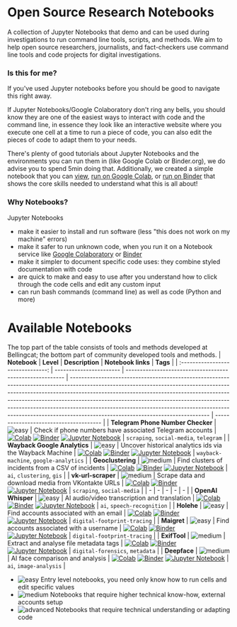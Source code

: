 # Open Source Research Notebooks
A collection of Jupyter Notebooks that demo and can be used during investigations to run command line tools, scripts, and methods. We aim to help open source researchers, journalists, and fact-checkers use command line tools and code projects for digital investigations.

### Is this for me?
If you've used Jupyter notebooks before you should be good to navigate this right away.

If Jupyter Notebooks/Google Colaboratory don't ring any bells, you should know they are one of the easiest ways to interact with code and the command line, in essence they look like an interactive website where you execute one cell at a time to run a piece of code, you can also edit the pieces of code to adapt them to your needs. 

There's plenty of good tutorials about Jupyter Notebooks and the environments you can run them in (like Google Colab or Binder.org), we do advise you to spend 5min doing that. Additionally, we created a simple notebook that you can [view](TODO), [run on Google Colab](TODO), or [run on Binder](TODO) that shows the core skills needed to understand what this is all about!

### Why Notebooks?
Jupyter Notebooks
- make it easier to install and run software (less "this does not work on my machine" errors)
- make it safer to run unknown code, when you run it on a Notebook service like [Google Colaboratory](https://colab.google/) or [Binder](https://mybinder.org/)
- make it simpler to document specific code uses: they combine styled documentation with code
- are quick to make and easy to use after you understand how to click through the code cells and edit any custom input
- can run bash commands (command line) as well as code (Python and more)

# Available Notebooks
The top part of the table consists of tools and methods developed at Bellingcat; the bottom part of community developed tools and methods.
|           **Notebook**            | **Level**               | **Description**                                          | **Notebook links**                                                                                                                                                                                                                                                                                                                                                                                                                                      | **Tags**                               |
| :-------------------------------: | ----------------------- | -------------------------------------------------------- | ------------------------------------------------------------------------------------------------------------------------------------------------------------------------------------------------------------------------------------------------------------------------------------------------------------------------------------------------------------------------------------------------------------------------------------------------------- | -------------------------------------- |
| **Telegram Phone Number Checker** | ![easy][easy-badge]   | Check if phone numbers have associated Telegram accounts | [![Colab][colab-badge]](https://colab.research.google.com/github/bellingcat/open-source-research-notebooks/blob/main/notebooks/bellingcat/telegram-phone-number-checker.ipynb) [![Binder][binder-badge]](https://mybinder.org/v2/gh/bellingcat/open-source-research-notebooks/main?labpath=notebooks%2Fbellingcat%2Ftelegram-phone-number-checker.ipynb) [![Jupyter Notebook][jupyter-badge]](notebooks/bellingcat/telegram-phone-number-checker.ipynb) | `scraping`, `social-media`, `telegram` |
|   **Wayback Google Analytics**    | ![easy][easy-badge]     | Uncover historical analytics ids via the Wayback Machine | [![Colab][colab-badge]](https://colab.research.google.com/github/bellingcat/open-source-research-notebooks/blob/main/notebooks/bellingcat/wayback-google-analytics.ipynb) [![Binder][binder-badge]](https://mybinder.org/v2/gh/bellingcat/open-source-research-notebooks/main?labpath=notebooks%2Fbellingcat%2Fwayback-google-analytics.ipynb) [![Jupyter Notebook][jupyter-badge]](notebooks/bellingcat/wayback-google-analytics.ipynb)                | `wayback-machine`, `google-analytics`  |
|         **Geoclustering**         | ![medium][medium-badge] | Find clusters of incidents from a CSV of incidents       | [![Colab][colab-badge]](https://colab.research.google.com/github/bellingcat/open-source-research-notebooks/blob/main/notebooks/bellingcat/geoclustering.ipynb) [![Binder][binder-badge]](https://mybinder.org/v2/gh/bellingcat/open-source-research-notebooks/main?labpath=notebooks%2Fbellingcat%2Fgeoclustering.ipynb) [![Jupyter Notebook][jupyter-badge]](notebooks/bellingcat/geoclustering.ipynb)                                                 | `ai`, `clustering`, `gis`              |
|        **vk-url-scraper**         | ![medium][medium-badge] | Scrape data and download media from VKontakte URLs       | [![Colab][colab-badge]](https://colab.research.google.com/github/bellingcat/open-source-research-notebooks/blob/main/notebooks/bellingcat/vk-url-scraper.ipynb) [![Binder][binder-badge]](https://mybinder.org/v2/gh/bellingcat/open-source-research-notebooks/main?labpath=notebooks%2Fbellingcat%2Fvk-url-scraper.ipynb) [![Jupyter Notebook][jupyter-badge]](notebooks/bellingcat/vk-url-scraper.ipynb)                                              | `scraping`, `social-media`             |
|                 -                 | -                       | -                                                        | -                                                                                                                                                                                                                                                                                                                                                                                                                                                       | -                                      |
|        **OpenAI Whisper**         | ![easy][easy-badge]     | AI audio/video transcription and translation             | [![Colab][colab-badge]](https://colab.research.google.com/github/bellingcat/open-source-research-notebooks/blob/main/notebooks/community/whisper.ipynb) [![Binder][binder-badge]](https://mybinder.org/v2/gh/bellingcat/open-source-research-notebooks/main?labpath=notebooks%2Fcommunity%2Fwhisper.ipynb) [![Jupyter Notebook][jupyter-badge]](notebooks/community/whisper.ipynb)                                                                      | `ai`, `speech-recognition`             |
|            **Holehe**             | ![easy][easy-badge]     | Find accounts associated with an email                   | [![Colab][colab-badge]](https://colab.research.google.com/github/bellingcat/open-source-research-notebooks/blob/main/notebooks/community/holehe.ipynb) [![Binder][binder-badge]](https://mybinder.org/v2/gh/bellingcat/open-source-research-notebooks/main?labpath=notebooks%2Fcommunity%2Fholehe.ipynb) [![Jupyter Notebook][jupyter-badge]](notebooks/community/holehe.ipynb)                                                                         | `digital-footprint-tracing`            |
|            **Maigret**            | ![easy][easy-badge]     | Find accounts associated with a username                 | [![Colab][colab-badge]](https://colab.research.google.com/github/bellingcat/open-source-research-notebooks/blob/main/notebooks/community/maigret.ipynb) [![Binder][binder-badge]](https://mybinder.org/v2/gh/bellingcat/open-source-research-notebooks/main?labpath=notebooks%2Fcommunity%2Fmaigret.ipynb) [![Jupyter Notebook][jupyter-badge]](notebooks/community/maigret.ipynb)                                                                      | `digital-footprint-tracing`            |
|           **ExifTool**            | ![medium][medium-badge] | Extract and analyse file metadata tags                   | [![Colab][colab-badge]](https://colab.research.google.com/github/bellingcat/open-source-research-notebooks/blob/main/notebooks/community/exiftool.ipynb) [![Binder][binder-badge]](https://mybinder.org/v2/gh/bellingcat/open-source-research-notebooks/main?labpath=notebooks%2Fcommunity%2Fexiftool.ipynb) [![Jupyter Notebook][jupyter-badge]](notebooks/community/exiftool.ipynb)                                                                   | `digital-forensics`, `metadata`        |
|           **Deepface**            | ![medium][medium-badge] | AI face comparison and analysis                          | [![Colab][colab-badge]](https://colab.research.google.com/github/bellingcat/open-source-research-notebooks/blob/main/notebooks/community/deepface.ipynb) [![Binder][binder-badge]](https://mybinder.org/v2/gh/bellingcat/open-source-research-notebooks/main?labpath=notebooks%2Fcommunity%2Fdeepface.ipynb) [![Jupyter Notebook][jupyter-badge]](notebooks/community/deepface.ipynb)                                                                   | `ai`, `image-analysis`                 |


- ![easy][easy-badge] Entry level notebooks, you need only know how to run cells and edit specific values
- ![medium][medium-badge] Notebooks that require higher technical know-how, external accounts setup
- ![advanced][advanced-badge] Notebooks that require technical understanding or adapting code





<!-- MARKDOWN LINKS & IMAGES -->
<!-- https://www.markdownguide.org/basic-syntax/#reference-style-links -->
[colab-badge]: https://colab.research.google.com/assets/colab-badge.svg
[binder-badge]: https://mybinder.org/badge_logo.svg
[jupyter-badge]: https://img.shields.io/badge/jupyter-.ipynb%20file-orange
[easy-badge]: https://img.shields.io/badge/easy-%234CAF50?style=for-the-badge
[medium-badge]: https://img.shields.io/badge/medium-%23FF9800?style=for-the-badge
[advanced-badge]: https://img.shields.io/badge/advanced-%23F44336?style=for-the-badge